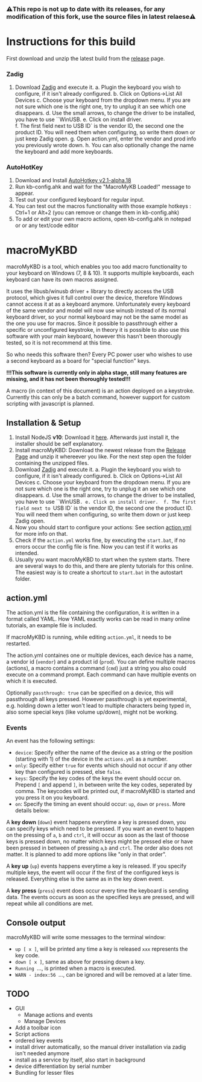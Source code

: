 ### ⚠️This repo is not up to date with its releases, for any modification of this fork, use the source files in latest relaese⚠️

# Instructions for this build

First download and unzip the latest build from the [release](https://github.com/TarkanV/macroMyKBD-AHK/releases/tag/ahkv2.1) page.

### Zadig
1. Download [Zadig](https://zadig.akeo.ie/) and execute it. 
a. Plugin the keyboard you wish to configure, if it isn't already configured. 
b. Click on Options->List All Devices 
c. Choose your keyboard from the dropdown menu. If you are not sure which one is the right one, try to unplug it an see which one disappears. 
d. Use the small arrows, to change the driver to be installed, you have to use ``WinUSB. 
e. Click on install driver.  
f. The first field next to USB ID` is the vendor ID, the second one the product ID. You will need them when configuring, so write them down or just keep Zadig open.
g. Open action.yml, enter the vendor and prod info you previously wrote down. 
h. You can also optionally change the name the keyboard and add more keyboards.


### AutoHotKey

1. Download and Install [AutoHotkey v2.1-alpha.18](https://www.autohotkey.com/download/2.1/AutoHotkey_2.1-alpha.18_setup.exe)
2. Run kb-config.ahk and wait for the "MacroMyKB Loaded!" message to appear.
3. Test out your configured keyboard for regular input.
3. You can test out the macros functionality with those example hotkeys : Ctrl+1 or Alt+2 (you can remove or change them in kb-config.ahk)
4. To add or edit your own macro actions, open kb-config.ahk in notepad or or any text/code editor



# macroMyKBD

macroMyKBD is a tool, which enables you too add macro functionality to your keyboard on Windows (7, 8 & 10). 
It supports multiple keyboards, each keyboard can have its own macros assigned.

It uses the libusb/winusb driver + library to directly access the USB protocol, which gives it full control over the device, 
therefore Windows cannot access it at as a keyboard anymore. 
Unfortunately every keyboard of the same vendor and model will now use winusb instead of its normal keyboard driver, 
so your normal keyboard may not be the same model as the one you use for macros.
Since it possible to passthrough either a specific or unconfigured keystroke, in theory it is possible to also use this software with your main keyboard, however this hasn't been thorougly tested, so it is not recommend at this time.

So who needs this software then? Every PC power user who wishes to use a second keyboard as a board for "special function" keys.

**!!!This software is currently only in alpha stage, still many features are missing, and it has not been thoroughly tested!!!**

A macro (in context of this document) is an action deployed on a keystroke. 
Currently this can only be a batch command, however support for custom scripting with javascript is planned.

## Installation & Setup

1. Install NodeJS **v10**: Download it [here](https://nodejs.org/en/download/). Afterwards just install it, the installer should be self explanatory.
2. Install macroMyKBD: Download the newest release from the [Release Page](http://github.com/lal12/macromykbd/releases) and unzip it whereever you like. For the next step open the folder containing the unzipped files.
3. Download [Zadig](https://zadig.akeo.ie/) and execute it.
    a. Plugin the keyboard you wish to configure, if it isn't already configured.
    b. Click on Options->List All Devices
    c. Choose your keyboard from the dropdown menu. If you are not sure which one is the right one, try to unplug it an see which one disappears.
    d. Use the small arrows, to change the driver to be installed, you have to use ``WinUSB`.
    e. Click on install driver. 
    f. The first field next to `USB ID` is the vendor ID, the second one the product ID. You will need them when configuring, so write them down or just keep Zadig open.
4. Now you should start to configure your actions: See section [action.yml](#action.yml) for more info on that. 
5. Check if the `action.yml` works fine, by executing the `start.bat`, if no errors occur the config file is fine. Now you can test if it works as intended.
6. Usually you want macroMyKBD to start when the system starts. There are several ways to do this, and there are plenty tutorials for this online. The easiest way is to create a shortcut to `start.bat` in the autostart folder.

## action.yml

The action.yml is the file containing the configuration, it is written in a format called YAML. 
How YAML exactly works can be read in many online tutorials, an example file is included.

If macroMyKBD is running, while editing `action.yml`, it needs to be restarted.

The action.yml containes one or multiple devices, each device has a name, a vendor id (`vendor`) and a product id (`prod`).
You can define multiple macros (actions), a macro contains a command (`cmd`) just a string you also could execute on a command prompt.
Each command can have multiple events on which it is executed.

Optionally `passthrough: true` can be specified on a device, this will passthrough all keys pressed. However passthrough is yet experimental, e.g. holding down a letter won't lead to multiple characters being typed in, also some special keys (like volume up/down), might not be working.

### Events

An event has the following settings:
- `device`: Specify either the name of the device as a string or the position (starting with 1) of the device in the `actions.yml` as a number.
- `only`: Specify either `true` for events which should not occur if any other key than configured is pressed, else `false`.
- `keys`: Specify the key codes of the keys the event should occur on. Prepend `[` and append `]`, in between write the key codes, seperated by comma. The keycodes will be printed out, if macroMyKBD is started and you press it on you keyboard.
- `on`: Specify the timing an event should occur: `up`, `down` or `press`. More details below:

A **key down** (`down`) event happens everytime a key is pressed down, you can specify keys which need to be pressed. If you want an event to happen on the pressing of `a`, `b` and `ctrl`, it will occur as soon as the last of thoose keys is pressed down, no matter which keys might be pressed else or have been pressed in between of pressing `a`,`b` and `ctrl`. The order also does not matter. It is planned to add more options like "only in that order".

A **key up** (`up`) events happens everytime a key is released. If you specify multiple keys, the event will occur if the first of the configured keys is released. Everything else is the same as in the key down event.

A **key press** (`press`) event does occur every time the keyboard is sending data. The events occurs as soon as the specified keys are pressed, and will repeat while all conditions are met.

## Console output

macroMyKBD will write some messages to the terminal window:
- `up [ x ]`, will be printed any time a key is released `xxx` represents the key code.
- `down [ x ]`, same as above for pressing down a key.
- `Running `..., is printed when a macro is executed.
- `WARN - index:56 `..., can be ignored and will be removed at a later time.


## TODO
- GUI
    - Manage actions and events
    - Manage Devices
- Add a toolbar icon
- Script actions
- ordered key events
- install driver automatically, so the manual driver installation via zadig isn't needed anymore
- install as a service by itself, also start in background
- device differentiation by serial number
- Bundling for lesser files
